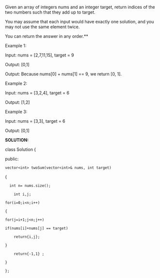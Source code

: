 Given an array of integers nums and an integer target, return indices of the two numbers such that they add up to target.

You may assume that each input would have exactly one solution, and you may not use the same element twice.

You can return the answer in any order.**

 

Example 1:

Input: nums = [2,7,11,15], target = 9

Output: [0,1]

Output: Because nums[0] + nums[1] == 9, we return [0, 1].

Example 2:

Input: nums = [3,2,4], target = 6

Output: [1,2]

Example 3:

Input: nums = [3,3], target = 6

Output: [0,1]

**SOLUTION:**

class Solution {

public:

    vector<int> twoSum(vector<int>& nums, int target) 
    
  {
  
      int n= nums.size();
      
        int i,j;
        
    for(i=0;i<n;i++)
    
    {
    
    for(j=i+1;j<n;j++)
    
    if(nums[i]+nums[j] == target)
        
        return{i,j};
        
    }
    
        return{-1,1} ;
        
    }
    
    };  
